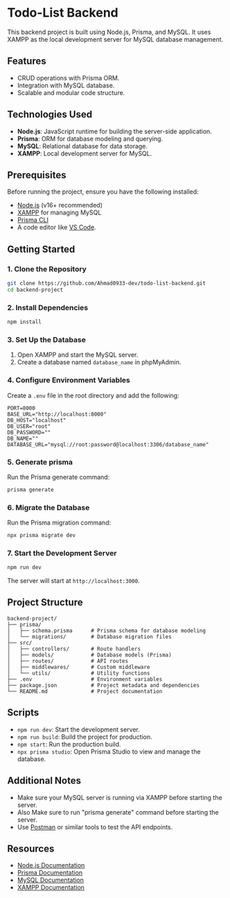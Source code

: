 
# Todo-List Backend

This backend project is built using Node.js, Prisma, and MySQL. It uses XAMPP as the local development server for MySQL database management.

## Features

- CRUD operations with Prisma ORM.
- Integration with MySQL database.
- Scalable and modular code structure.

## Technologies Used

- **Node.js**: JavaScript runtime for building the server-side application.
- **Prisma**: ORM for database modeling and querying.
- **MySQL**: Relational database for data storage.
- **XAMPP**: Local development server for MySQL.

## Prerequisites

Before running the project, ensure you have the following installed:

- [Node.js](https://nodejs.org/) (v16+ recommended)
- [XAMPP](https://www.apachefriends.org/index.html) for managing MySQL
- [Prisma CLI](https://www.prisma.io/docs/getting-started)
- A code editor like [VS Code](https://code.visualstudio.com/).

## Getting Started

### 1. Clone the Repository

```bash
git clone https://github.com/Ahmad0933-dev/todo-list-backend.git
cd backend-project
```

### 2. Install Dependencies

```bash
npm install
```

### 3. Set Up the Database

1. Open XAMPP and start the MySQL server.
2. Create a database named `database_name` in phpMyAdmin.

### 4. Configure Environment Variables

Create a `.env` file in the root directory and add the following:

```env
PORT=8000
BASE_URL="http://localhost:8000"
DB_HOST="localhost"
DB_USER="root"
DB_PASSWORD=""
DB_NAME=""
DATABASE_URL="mysql://root:password@localhost:3306/database_name"
```

### 5. Generate prisma

Run the Prisma generate command:

```bash
prisma generate
```

### 6. Migrate the Database

Run the Prisma migration command:

```bash
npx prisma migrate dev
```

### 7. Start the Development Server

```bash
npm run dev
```

The server will start at `http://localhost:3000`.

## Project Structure

```plaintext
backend-project/
├── prisma/
│   ├── schema.prisma      # Prisma schema for database modeling
│   └── migrations/        # Database migration files
├── src/
│   ├── controllers/       # Route handlers
│   ├── models/            # Database models (Prisma)
│   ├── routes/            # API routes
│   ├── middlewares/       # Custom middleware
│   └── utils/             # Utility functions
├── .env                   # Environment variables
├── package.json           # Project metadata and dependencies
└── README.md              # Project documentation
```

## Scripts

- `npm run dev`: Start the development server.
- `npm run build`: Build the project for production.
- `npm start`: Run the production build.
- `npx prisma studio`: Open Prisma Studio to view and manage the database.

## Additional Notes

- Make sure your MySQL server is running via XAMPP before starting the server.
- Also Make sure to run "prisma generate" command before starting the server.
- Use [Postman](https://www.postman.com/) or similar tools to test the API endpoints.

## Resources

- [Node.js Documentation](https://nodejs.org/)
- [Prisma Documentation](https://www.prisma.io/docs/)
- [MySQL Documentation](https://dev.mysql.com/doc/)
- [XAMPP Documentation](https://www.apachefriends.org/docs/)
